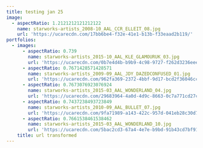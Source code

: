 ```yaml
---
title: testing jan 25
image:
  - aspectRatio: 1.2121212121212122
    name: starworks-artists_2008-10_AAL_CCR_ELLEIT_08.jpg
    url: 'https://ucarecdn.com/17bb6be4-f32e-41e1-b13b-f33eaad2b119/'
portfolios:
  - images:
      - aspectRatio: 0.739
        name: starworks-artists_2015-10_AAL_KLE_GLAMOURUK_03.jpg
        url: 'https://ucarecdn.com/0b7e4d4b-b9b9-4c98-9727-f262d3236eee/'
      - aspectRatio: 0.7671428571428571
        name: starworks-artists_2009-09_AAL_JDY_DAZEDCONFUSED_01.jpg
        url: 'https://ucarecdn.com/962fa369-2372-4bbf-9d17-bcd2f36046cc/'
      - aspectRatio: 0.7673076923076924
        name: starworks-artists_2015-03_AAL_WONDERLAND_04.jpg
        url: 'https://ucarecdn.com/29683964-4a0d-4d9c-8663-0c7a771cd27c/'
      - aspectRatio: 0.7437238493723849
        name: starworks-artists_2010-09_AAL_BULLET_07.jpg
        url: 'https://ucarecdn.com/9fa71989-a143-422c-957d-041eb28c30d7/'
      - aspectRatio: 0.7661538461538462
        name: starworks-artists_2015-03_AAL_WONDERLAND_10.jpg
        url: 'https://ucarecdn.com/5bac2cd3-67a4-4e7e-b9bd-91b43cd7bf91/'
    title: url transformed
---
```


